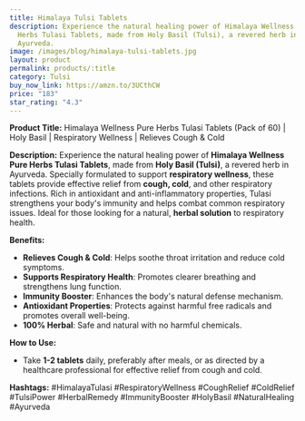 ```yaml
---
title: Himalaya Tulsi Tablets
description: Experience the natural healing power of Himalaya Wellness Pure
  Herbs Tulasi Tablets, made from Holy Basil (Tulsi), a revered herb in
  Ayurveda.
image: /images/blog/himalaya-tulsi-tablets.jpg
layout: product
permalink: products/:title
category: Tulsi
buy_now_link: https://amzn.to/3UCthCW
price: "183"
star_rating: "4.3"
---
```

**Product Title:** Himalaya Wellness Pure Herbs Tulasi Tablets (Pack of 60) | Holy Basil | Respiratory Wellness | Relieves Cough & Cold

**Description:**
Experience the natural healing power of **Himalaya Wellness Pure Herbs Tulasi Tablets**, made from **Holy Basil (Tulsi)**, a revered herb in Ayurveda. Specially formulated to support **respiratory wellness**, these tablets provide effective relief from **cough, cold**, and other respiratory infections. Rich in antioxidant and anti-inflammatory properties, Tulasi strengthens your body's immunity and helps combat common respiratory issues. Ideal for those looking for a natural, **herbal solution** to respiratory health.

**Benefits:**
- **Relieves Cough & Cold**: Helps soothe throat irritation and reduce cold symptoms.
- **Supports Respiratory Health**: Promotes clearer breathing and strengthens lung function.
- **Immunity Booster**: Enhances the body's natural defense mechanism.
- **Antioxidant Properties**: Protects against harmful free radicals and promotes overall well-being.
- **100% Herbal**: Safe and natural with no harmful chemicals.

**How to Use:**
- Take **1-2 tablets** daily, preferably after meals, or as directed by a healthcare professional for effective relief from cough and cold.

**Hashtags:**
#HimalayaTulasi #RespiratoryWellness #CoughRelief #ColdRelief #TulsiPower #HerbalRemedy #ImmunityBooster #HolyBasil #NaturalHealing #Ayurveda
